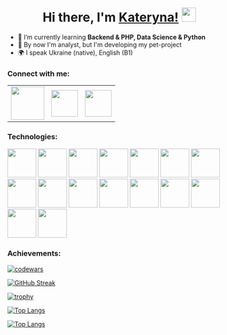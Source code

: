 <h1 align="center">Hi there, I'm <a href="https://www.linkedin.com/in/kate-koltsova/" target="_blank">Kateryna!</a> 
<img src="https://github.com/blackcater/blackcater/raw/main/images/Hi.gif" height="32"/></h1>

- 🌱 I’m currently learning **Backend & PHP, Data Science & Python**
- 🔭 By now I'm analyst, but I'm developing my pet-project 
- 🌍 I speak Ukraine (native), English (B1)

### Connect with me:
<p align="left">
  <table>
    <tr>
      <td>
        <a href="mailto:kate.koltsova.work@gmail.com" target="blank">
          <img src="https://cdn-icons-png.flaticon.com/128/5968/5968534.png" height=75></img>
        </a>
      </td>
      <td>
        <a href="https://t.me/kate_koltsova" target="blank">
          <img src="https://cdn-icons-png.flaticon.com/128/3536/3536661.png" height=60></img>
        </a>
      </td>
      <td>
        <a href="https://www.linkedin.com/in/kate-koltsova/" target="blank">
          <img src="https://cdn-icons-png.flaticon.com/128/3536/3536505.png" height=60></img>
        </a>
      </td>
    </tr>
  </table>
</p>

### Technologies:
<p align="left">
  <img src="https://cdn.iconscout.com/icon/premium/png-512-thumb/php-2752101-2284918.png?f=webp&w=256" height=65></img>
  <img src="https://cdn.iconscout.com/icon/premium/png-512-thumb/laravel-9305885-7694084.png?f=webp&w=256" height=65></img>
  <img src="https://upload.wikimedia.org/wikipedia/commons/thumb/c/c9/PhpStorm_Icon.svg/768px-PhpStorm_Icon.svg.png?20200803075927" height=65></img>
  <img src="https://cdn.iconscout.com/icon/free/png-512/free-heroku-8-1175211.png?f=webp&w=256" height=65></img>
  <img src="https://cdn.iconscout.com/icon/free/png-512/free-mysql-21-1174941.png?f=webp&w=256" height=65></img>
  <img src="https://cdn.iconscout.com/icon/free/png-512/free-git-17-1175218.png?f=webp&w=256" height=65></img>
  <img src="https://cdn.iconscout.com/icon/free/png-512/free-composer-285363.png?f=webp&w=256" height=65></img>
  <img src="Packagist" height=65></img>
  <img src="https://cdn.iconscout.com/icon/free/png-512/free-aws-1869025-1583149.png?f=webp&w=256" height=65></img>
  <img src="https://cdn.iconscout.com/icon/free/png-512/free-postman-3521648-2945092.png?f=webp&w=256" height=65></img>
  <img src="https://cdn.iconscout.com/icon/free/png-512/free-trello-13-1175080.png?f=webp&w=256" height=65></img>
  <img src="Time tracker" height=65></img>
  <img src="https://cdn.iconscout.com/icon/free/png-512/free-html-3628838-3030115.png?f=webp&w=256" height=65></img>
  <img src="https://cdn.iconscout.com/icon/free/png-512/free-css-131-722685.png?f=webp&w=256" height=65></img>
  <img src="" height=65></img>
  <img src="" height=65></img>
 </p>

### Achievements:
[![codewars](https://www.codewars.com/users/KateKoltsova/badges/small)](https://www.codewars.com/users/KateKoltsova)

[![GitHub Streak](https://github-readme-streak-stats.herokuapp.com/?user=katekoltsova)](https://git.io/streak-stats)

[![trophy](https://github-profile-trophy.vercel.app/?username=katekoltsova)](https://github.com/katekoltsova/github-profile-trophy)

<!---Для компактной версии-->
[![Top Langs](https://github-readme-stats.vercel.app/api/top-langs/?username=katekoltsova&layout=compact)](https://github.com/katekoltsova/github-readme-stats)

<!---Для подробной версии-->
[![Top Langs](https://github-readme-stats.vercel.app/api/top-langs/?username=katekoltsova)](https://github.com/katekoltsova/github-readme-stats)
